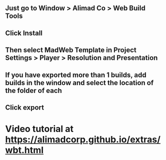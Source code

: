 ## Just go to Window > Alimad Co > Web Build Tools
## Click Install 
## Then select MadWeb Template in Project Settings > Player > Resolution and Presentation

## If you have exported more than 1 builds, add builds in the window and select the location of the folder of each
## Click export

# Video tutorial at https://alimadcorp.github.io/extras/wbt.html